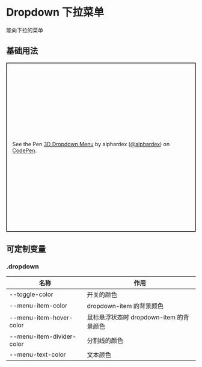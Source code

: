 # Dropdown 下拉菜单

能向下拉的菜单

## 基础用法

<p class="codepen" data-height="450" data-theme-id="dark" data-default-tab="html,result" data-user="alphardex" data-slug-hash="rNaNyev" style="height: 450px; box-sizing: border-box; display: flex; align-items: center; justify-content: center; border: 2px solid; margin: 1em 0; padding: 1em;" data-pen-title="3D Dropdown Menu">
  <span>See the Pen <a href="https://codepen.io/alphardex/pen/rNaNyev">
  3D Dropdown Menu</a> by alphardex (<a href="https://codepen.io/alphardex">@alphardex</a>)
  on <a href="https://codepen.io">CodePen</a>.</span>
</p>
<script async src="https://static.codepen.io/assets/embed/ei.js"></script>

## 可定制变量

### .dropdown

| 名称                      | 作用                                    |
| ------------------------- | --------------------------------------- |
| --toggle-color            | 开关的颜色                              |
| --menu-item-color         | dropdown-item 的背景颜色                |
| --menu-item-hover-color   | 鼠标悬浮状态时 dropdown-item 的背景颜色 |
| --menu-item-divider-color | 分割线的颜色                            |
| --menu-text-color         | 文本颜色                                |
